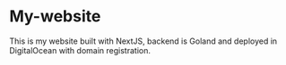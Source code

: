 # My-website
This is my website built with NextJS, backend is Goland and deployed in DigitalOcean with domain registration.
